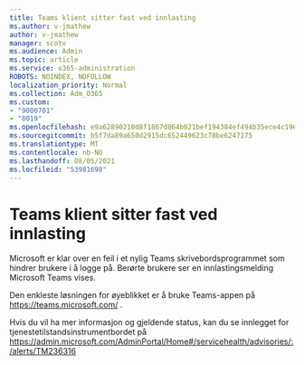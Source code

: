 ```yaml
---
title: Teams klient sitter fast ved innlasting
ms.author: v-jmathew
author: v-jmathew
manager: scotv
ms.audience: Admin
ms.topic: article
ms.service: o365-administration
ROBOTS: NOINDEX, NOFOLLOW
localization_priority: Normal
ms.collection: Adm_O365
ms.custom:
- "9000701"
- "8019"
ms.openlocfilehash: e9a62890210d8f1867d864b021bef194384ef494b35ece4c1962e4f33ac53272
ms.sourcegitcommit: b5f7da89a650d2915dc652449623c78be6247175
ms.translationtype: MT
ms.contentlocale: nb-NO
ms.lasthandoff: 08/05/2021
ms.locfileid: "53981698"
---
```

# <a name="teams-client-is-stuck-on-loading"></a>Teams klient sitter fast ved innlasting

Microsoft er klar over en feil i et nylig Teams skrivebordsprogrammet som hindrer brukere i å logge på. Berørte brukere ser en innlastingsmelding Microsoft Teams vises.

Den enkleste løsningen for øyeblikket er å bruke Teams-appen på <https://teams.microsoft.com/> .

Hvis du vil ha mer informasjon og gjeldende status, kan du se innlegget for tjenestetilstandsinstrumentbordet på <https://admin.microsoft.com/AdminPortal/Home#/servicehealth/advisories/:/alerts/TM236316>
